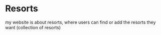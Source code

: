 # Resorts

my website is about resorts, where users can find or add the resorts they want (collection of resorts)